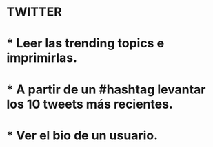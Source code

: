 

# TWITTER
# * Leer las trending topics e imprimirlas. 
# * A partir de un #hashtag levantar los 10 tweets más recientes. 
# * Ver el bio de un usuario.
